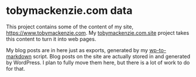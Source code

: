 tobymackenzie.com data
=======

This project contains some of the content of my site, <https://www.tobymackenzie.com>.  My [tobymackenzie.com.site](https://github.com/tobymackenzie/tobymackenzie.com.site) project takes this content to turn it into web pages.

My blog posts are in here just as exports, generated by my [wp-to-markdown](https://github.com/tobymackenzie/wp-to-markdown.php) script.  Blog posts on the site are actually stored in and generated by WordPress.  I plan to fully move them here, but there is a lot of work to do for that.
